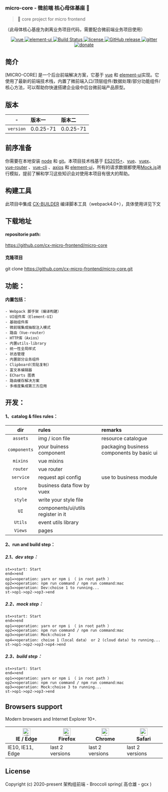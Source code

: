 ###  micro-core - 微前端 核心母体基座 🚀

> 🚀 core project for micro frontend

（此母体核心基座为剥离业务项目代码，需要配合微前端业务项目使用）

<p align="center">
  <a href="https://github.com/vuejs/vue">
    <img src="https://img.shields.io/badge/vue-2.6.10-brightgreen.svg" alt="vue">
  </a>
  <a href="https://github.com/ElemeFE/element">
    <img src="https://img.shields.io/badge/element--ui-2.7.0-brightgreen.svg" alt="element-ui">
  </a>
  <a href="https://travis-ci.org/PanJiaChen/vue-element-admin" rel="nofollow">
    <img src="https://travis-ci.org/PanJiaChen/vue-element-admin.svg?branch=master" alt="Build Status">
  </a>
  <a href="https://github.com/PanJiaChen/vue-element-admin/blob/master/LICENSE">
    <img src="https://img.shields.io/github/license/mashape/apistatus.svg" alt="license">
  </a>
  <a href="https://github.com/PanJiaChen/vue-element-admin/releases">
    <img src="https://img.shields.io/github/release/PanJiaChen/vue-element-admin.svg" alt="GitHub release">
  </a>
  <a href="https://gitter.im/vue-element-admin/discuss">
    <img src="https://badges.gitter.im/Join%20Chat.svg" alt="gitter">
  </a>
  <a href="https://panjiachen.gitee.io/vue-element-admin-site/zh/donate">
    <img src="https://img.shields.io/badge/%24-donate-ff69b4.svg" alt="donate">
  </a>
</p>

## 简介

[MICRO-CORE] 是一个后台前端解决方案，它基于 [vue](https://github.com/vuejs/vue) 和 [element-ui](https://github.com/ElemeFE/element)实现。它使用了最新的前端技术栈，内置了微前端入口/顶层组件/数据处理/部分功能组件/核心方法，可以帮助你快速搭建企业级中后台微前端产品原型。


## 版本
| -      |    版本一 | 版本二  |
| :--------: | :--------| :-- |
| `version`  | 0.0.25-71 |  0.0.25-71   |

## 前序准备

你需要在本地安装 [node](http://nodejs.org/) 和 [git](https://git-scm.com/)。本项目技术栈基于 [ES2015+](http://es6.ruanyifeng.com/)、[vue](https://cn.vuejs.org/index.html)、[vuex](https://vuex.vuejs.org/zh-cn/)、[vue-router](https://router.vuejs.org/zh-cn/) 、[vue-cli](https://github.com/vuejs/vue-cli) 、[axios](https://github.com/axios/axios) 和 [element-ui](https://github.com/ElemeFE/element)，所有的请求数据都使用[Mock.js](https://github.com/nuysoft/Mock)进行模拟，提前了解和学习这些知识会对使用本项目有很大的帮助。

## 构建工具
此项目中集成 [CX-BUILDER](https://github.com/CX-UI-Design/cx-builder/) 编译脚本工具（webpack4.0+），具体使用详见下文


## 下载地址
#### repositorie path:
https://github.com/cx-micro-frontend/micro-core
#### 克隆项目
git clone https://github.com/cx-micro-frontend/micro-core.git

## 功能：
#### 内置包括：
```
- Webpack 脚手架（编译构建）
- UI组件库（Element-UI）
- 基础组件库
- 微前端集成抽取注入模式
- 路由（Vue-router）
- HTTP库（Axios）
- 内置utils-library
- 统一性全局样式
- 状态管理
- 内置部分业务组件
- Clipboard(剪贴复制)
- 富文本编辑器
- ECharts 图表
- 路由缓存解决方案
- 多维度集成第三方应用
```
## 开发：
#### 1、catalog & files rules：
| dir      |    rules | remarks  |
| :--------: | :--------| :-- |
| `assets`  | img / icon file |  resource catalogue   |
| `components`     |   your buiness component | packaging business components by basic ui  |
| `mixins`      |    vue mixins |   |
| `router`      |    vue router |   |
| `service`      |    request api config | use to business module  |
| `store`      |    business data flow by vuex  |   |
| `style`      |   write your style file |   |
| `UI`      |    components/ui/utils register in it |  |
| `Utils`      |   event utils library |
| `Views`      |   pages |

#### 2、run and build step：
##### 2.1、dev step：
```flow
st=>start: Start
end=>end
op1=>operation: yarn or npm i （ in root path ）
op2=>operation: npm run command / npm run command:mac
op3=>operation: Dev:choise 1 to running...
st->op1->op2->op3->end
```
##### 2.2、mock step：
```flow
st=>start: Start
end=>end
op1=>operation: yarn or npm i （ in root path ）
op2=>operation: npm run command / npm run command:mac
op3=>operation: Mock:choise 2
op4=>operation: choise 1（local data） or 2 (cloud data) to running...
st->op1->op2->op3->op4->end
```
##### 2.3、build step：
```flow
st=>start: Start
end=>end
op1=>operation: yarn or npm i （ in root path ）
op2=>operation: npm run command / npm run command:mac
op3=>operation: Mock:choise 3 to running...
st->op1->op2->op3->end
```
## Browsers support

Modern browsers and Internet Explorer 10+.

| [<img src="https://raw.githubusercontent.com/alrra/browser-logos/master/src/edge/edge_48x48.png" alt="IE / Edge" width="24px" height="24px" />](https://godban.github.io/browsers-support-badges/)</br>IE / Edge | [<img src="https://raw.githubusercontent.com/alrra/browser-logos/master/src/firefox/firefox_48x48.png" alt="Firefox" width="24px" height="24px" />](https://godban.github.io/browsers-support-badges/)</br>Firefox | [<img src="https://raw.githubusercontent.com/alrra/browser-logos/master/src/chrome/chrome_48x48.png" alt="Chrome" width="24px" height="24px" />](https://godban.github.io/browsers-support-badges/)</br>Chrome | [<img src="https://raw.githubusercontent.com/alrra/browser-logos/master/src/safari/safari_48x48.png" alt="Safari" width="24px" height="24px" />](https://godban.github.io/browsers-support-badges/)</br>Safari |
| --------- | --------- | --------- | --------- |
| IE10, IE11, Edge| last 2 versions| last 2 versions| last 2 versions

## License
Copyright (c) 2020-present 架构组前端 -  Broccoli spring( 高仓雄 - gcx )
